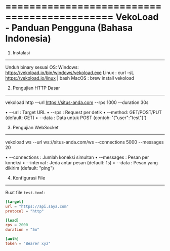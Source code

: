 ============================================
VekoLoad - Panduan Pengguna (Bahasa Indonesia)
============================================

1. Instalasi
------------
Unduh binary sesuai OS:
  Windows: https://vekoload.io/bin/windows/vekoload.exe
  Linux  : curl -sL https://vekoload.io/linux | bash
  MacOS  : brew install vekoload

2. Pengujian HTTP Dasar
-----------------------
vekoload http --url https://situs-anda.com --rps 1000 --duration 30s

• --url   : Target URL
• --rps   : Request per detik
• --method: GET/POST/PUT (default: GET)
• --data  : Data untuk POST (contoh: '{"user":"test"}')

3. Pengujian WebSocket
----------------------
vekoload ws --url ws://situs-anda.com/ws --connections 5000 --messages 20

• --connections : Jumlah koneksi simultan
• --messages   : Pesan per koneksi
• --interval   : Jeda antar pesan (default: 1s)
• --data       : Pesan yang dikirim (default: "ping")

4. Konfigurasi File
-------------------
Buat file `test.toml`:
```toml
[target]
url = "https://api.saya.com"
protocol = "http"

[load]
rps = 2000
duration = "5m"

[auth]
token = "Bearer xyz"
